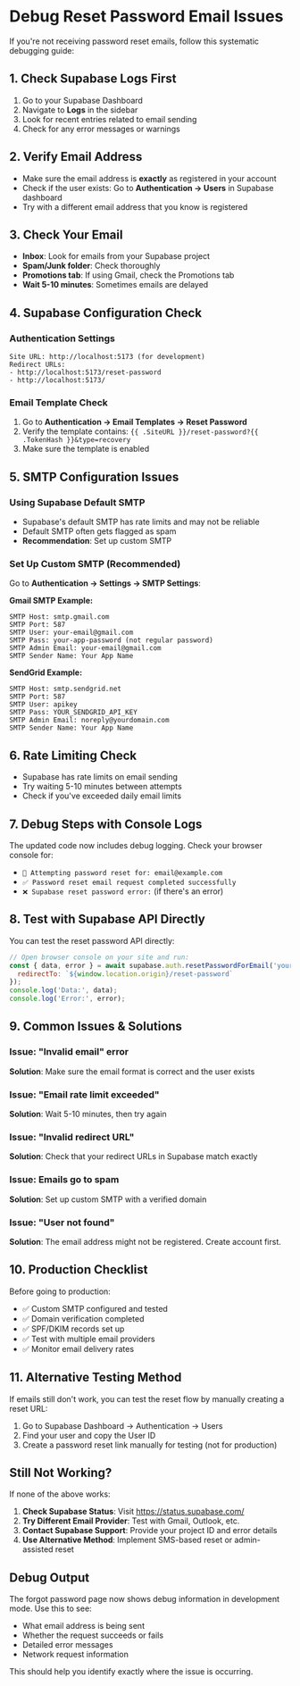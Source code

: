# Debug Reset Password Email Issues

If you're not receiving password reset emails, follow this systematic debugging guide:

## 1. **Check Supabase Logs First**
1. Go to your Supabase Dashboard
2. Navigate to **Logs** in the sidebar
3. Look for recent entries related to email sending
4. Check for any error messages or warnings

## 2. **Verify Email Address**
- Make sure the email address is **exactly** as registered in your account
- Check if the user exists: Go to **Authentication → Users** in Supabase dashboard
- Try with a different email address that you know is registered

## 3. **Check Your Email**
- **Inbox**: Look for emails from your Supabase project
- **Spam/Junk folder**: Check thoroughly
- **Promotions tab**: If using Gmail, check the Promotions tab
- **Wait 5-10 minutes**: Sometimes emails are delayed

## 4. **Supabase Configuration Check**

### Authentication Settings
```
Site URL: http://localhost:5173 (for development)
Redirect URLs: 
- http://localhost:5173/reset-password
- http://localhost:5173/
```

### Email Template Check
1. Go to **Authentication → Email Templates → Reset Password**
2. Verify the template contains: `{{ .SiteURL }}/reset-password?{{ .TokenHash }}&type=recovery`
3. Make sure the template is enabled

## 5. **SMTP Configuration Issues**

### Using Supabase Default SMTP
- Supabase's default SMTP has rate limits and may not be reliable
- Default SMTP often gets flagged as spam
- **Recommendation**: Set up custom SMTP

### Set Up Custom SMTP (Recommended)
Go to **Authentication → Settings → SMTP Settings**:

**Gmail SMTP Example:**
```
SMTP Host: smtp.gmail.com
SMTP Port: 587
SMTP User: your-email@gmail.com
SMTP Pass: your-app-password (not regular password)
SMTP Admin Email: your-email@gmail.com
SMTP Sender Name: Your App Name
```

**SendGrid Example:**
```
SMTP Host: smtp.sendgrid.net
SMTP Port: 587
SMTP User: apikey
SMTP Pass: YOUR_SENDGRID_API_KEY
SMTP Admin Email: noreply@yourdomain.com
SMTP Sender Name: Your App Name
```

## 6. **Rate Limiting Check**
- Supabase has rate limits on email sending
- Try waiting 5-10 minutes between attempts
- Check if you've exceeded daily email limits

## 7. **Debug Steps with Console Logs**

The updated code now includes debug logging. Check your browser console for:
- `🔄 Attempting password reset for: email@example.com`
- `✅ Password reset email request completed successfully`
- `❌ Supabase reset password error:` (if there's an error)

## 8. **Test with Supabase API Directly**

You can test the reset password API directly:

```javascript
// Open browser console on your site and run:
const { data, error } = await supabase.auth.resetPasswordForEmail('your-email@example.com', {
  redirectTo: `${window.location.origin}/reset-password`
});
console.log('Data:', data);
console.log('Error:', error);
```

## 9. **Common Issues & Solutions**

### Issue: "Invalid email" error
**Solution**: Make sure the email format is correct and the user exists

### Issue: "Email rate limit exceeded"
**Solution**: Wait 5-10 minutes, then try again

### Issue: "Invalid redirect URL"
**Solution**: Check that your redirect URLs in Supabase match exactly

### Issue: Emails go to spam
**Solution**: Set up custom SMTP with a verified domain

### Issue: "User not found"
**Solution**: The email address might not be registered. Create account first.

## 10. **Production Checklist**

Before going to production:
- ✅ Custom SMTP configured and tested
- ✅ Domain verification completed
- ✅ SPF/DKIM records set up
- ✅ Test with multiple email providers
- ✅ Monitor email delivery rates

## 11. **Alternative Testing Method**

If emails still don't work, you can test the reset flow by manually creating a reset URL:

1. Go to Supabase Dashboard → Authentication → Users
2. Find your user and copy the User ID
3. Create a password reset link manually for testing (not for production)

## Still Not Working?

If none of the above works:
1. **Check Supabase Status**: Visit https://status.supabase.com/
2. **Try Different Email Provider**: Test with Gmail, Outlook, etc.
3. **Contact Supabase Support**: Provide your project ID and error details
4. **Use Alternative Method**: Implement SMS-based reset or admin-assisted reset

## Debug Output

The forgot password page now shows debug information in development mode. Use this to see:
- What email address is being sent
- Whether the request succeeds or fails
- Detailed error messages
- Network request information

This should help you identify exactly where the issue is occurring.